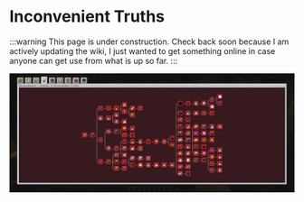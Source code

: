 # Inconvenient Truths

:::warning
This page is under construction. Check back soon because I am actively updating the wiki, I just wanted to get something online in case anyone can get use from what is up so far.
:::

![Chapter 4 Advancement Page](./img/chapter_4.png)
